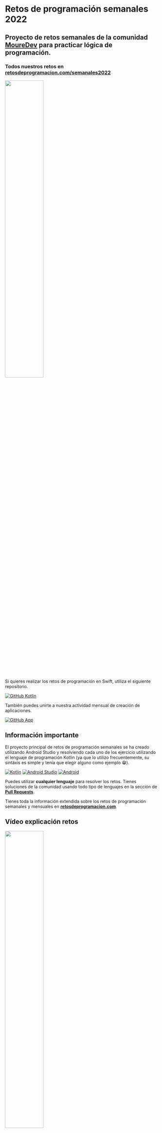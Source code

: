 # Retos de programación semanales 2022
## Proyecto de retos semanales de la comunidad **[MoureDev](https://moure.dev)** para practicar lógica de programación.
### Todos nuestros retos en **[retosdeprogramacion.com/semanales2022](https://retosdeprogramacion.com/semanales2022)**

<a href="https://youtu.be/8HuQXzJl_1I"><img src="http://i3.ytimg.com/vi/8HuQXzJl_1I/maxresdefault.jpg" style="height: 50%; width:50%;"/></a>

Si quieres realizar los retos de programación en Swift, utiliza el siguiente repositorio.

[![GitHub Kotlin](https://img.shields.io/github/stars/mouredev/Weekly-Challenge-2022-Swift?label=Repositorio%20retos%20Semanales%20en%20Swift&style=social)](https://github.com/mouredev/Weekly-Challenge-2022-Kotlin)

También puedes unirte a nuestra actividad mensual de creación de aplicaciones.

[![GitHub App](https://img.shields.io/github/stars/mouredev/Monthly-App-Challenge-2022?label=Repositorio%20retos%20Mensuales&style=social)](https://github.com/mouredev/Weekly-Challenge-2022-Kotlin)

## Información importante

El proyecto principal de retos de programación semanales se ha creado utilizando Android Studio y resolviendo cada uno de los ejercicio utilizando el lenguaje de programación Kotlin (ya que lo utilizo frecuentemente, su sintáxis es simple y tenía que elegir alguno como ejemplo 😁). 

[![Kotlin](https://img.shields.io/badge/Kotlin-1.5-purple?longCache=true&style=popout-square)](https://kotlinlang.org)
[![Android Studio](https://img.shields.io/badge/Android_Studio-4.2-blue.svg?longCache=true&style=popout-square)](https://developer.android.com/studio)
[![Android](https://img.shields.io/badge/Android-6-green.svg?longCache=true&style=popout-square)](https://www.android.com)

Puedes utilizar **cualquier lenguaje** para resolver los retos. Tienes soluciones de la comunidad usando todo tipo de lenguajes en la sección de **[Pull Requests](https://github.com/mouredev/Weekly-Challenge-2022-Kotlin/pulls)**.

Tienes toda la información extendida sobre los retos de programación semanales y mensuales en **[retosdeprogramacion.com](https://retosdeprogramacion.com/)**.

## Vídeo explicación retos

<a href="https://youtu.be/14v4IINunvY"><img src="http://i3.ytimg.com/vi/14v4IINunvY/maxresdefault.jpg" style="height: 50%; width:50%;"/></a>

## Listado de retos

### [Aquí](https://github.com/mouredev/Weekly-Challenge-2022-Kotlin/tree/main/app/src/main/java/com/mouredev/weeklychallenge2022) tienes un fichero con el enunciado y el código para cada reto

* **#0** - 27/12/21 - [`EL FAMOSO "FIZZ BUZZ"`](https://github.com/mouredev/Weekly-Challenge-2022-Kotlin/blob/main/app/src/main/java/com/mouredev/weeklychallenge2022/Challenge0.kt)
* **#1** - 03/01/22 - [`¿ES UN ANAGRAMA?`](https://github.com/mouredev/Weekly-Challenge-2022-Kotlin/blob/main/app/src/main/java/com/mouredev/weeklychallenge2022/Challenge1.kt)
* **#2** - 10/01/22 - [`LA SUCESIÓN DE FIBONACCI`](https://github.com/mouredev/Weekly-Challenge-2022-Kotlin/blob/main/app/src/main/java/com/mouredev/weeklychallenge2022/Challenge2.kt)
* **#3** - 17/01/22 - [`¿ES UN NÚMERO PRIMO?`](https://github.com/mouredev/Weekly-Challenge-2022-Kotlin/blob/main/app/src/main/java/com/mouredev/weeklychallenge2022/Challenge3.kt)
* **#4** - 24/01/22 - [`ÁREA DE UN POLÍGONO`](https://github.com/mouredev/Weekly-Challenge-2022-Kotlin/blob/main/app/src/main/java/com/mouredev/weeklychallenge2022/Challenge4.kt)
* **#5** - 01/02/22 - [`ASPECT RATIO DE UNA IMAGEN`](https://github.com/mouredev/Weekly-Challenge-2022-Kotlin/blob/main/app/src/main/java/com/mouredev/weeklychallenge2022/Challenge5.kt)
* **#6** - 07/02/22 - [`INVIRTIENDO CADENAS`](https://github.com/mouredev/Weekly-Challenge-2022-Kotlin/blob/main/app/src/main/java/com/mouredev/weeklychallenge2022/Challenge6.kt)
* **#7** - 14/02/22 - [`CONTANDO PALABRAS`](https://github.com/mouredev/Weekly-Challenge-2022-Kotlin/blob/main/app/src/main/java/com/mouredev/weeklychallenge2022/Challenge7.kt)
* **#8** - 18/02/22 - [`DECIMAL A BINARIO`](https://github.com/mouredev/Weekly-Challenge-2022-Kotlin/blob/main/app/src/main/java/com/mouredev/weeklychallenge2022/Challenge8.kt)
* **#9** - 02/03/22 - [`CÓDIGO MORSE`](https://github.com/mouredev/Weekly-Challenge-2022-Kotlin/blob/main/app/src/main/java/com/mouredev/weeklychallenge2022/Challenge9.kt)
* **#10** - 07/03/22 - [`EXPRESIONES EQUILIBRADAS`](https://github.com/mouredev/Weekly-Challenge-2022-Kotlin/blob/main/app/src/main/java/com/mouredev/weeklychallenge2022/Challenge10.kt)
* **#11** - 14/03/22 - [`ELIMINANDO CARACTERES`](https://github.com/mouredev/Weekly-Challenge-2022-Kotlin/blob/main/app/src/main/java/com/mouredev/weeklychallenge2022/Challenge11.kt)
* **#12** - 21/03/22 - [`¿ES UN PALÍNDROMO?`](https://github.com/mouredev/Weekly-Challenge-2022-Kotlin/blob/main/app/src/main/java/com/mouredev/weeklychallenge2022/Challenge12.kt)
* **#13** - 28/03/22 - [`FACTORIAL RECURSIVO`](https://github.com/mouredev/Weekly-Challenge-2022-Kotlin/blob/main/app/src/main/java/com/mouredev/weeklychallenge2022/Challenge13.kt)
* **#14** - 04/04/22 - [`¿ES UN NÚMERO DE ARMSTRONG?`](https://github.com/mouredev/Weekly-Challenge-2022-Kotlin/blob/main/app/src/main/java/com/mouredev/weeklychallenge2022/Challenge14.kt)
* **#15** - 11/04/22 - [`¿CUÁNTOS DÍAS?`](https://github.com/mouredev/Weekly-Challenge-2022-Kotlin/blob/main/app/src/main/java/com/mouredev/weeklychallenge2022/Challenge15.kt)
* **#16** - 18/04/22 - [`EN MAYÚSCULA`](https://github.com/mouredev/Weekly-Challenge-2022-Kotlin/blob/main/app/src/main/java/com/mouredev/weeklychallenge2022/Challenge16.kt)
* **#17** - 25/04/22 - [`LA CARRERA DE OBSTÁCULOS`](https://github.com/mouredev/Weekly-Challenge-2022-Kotlin/blob/main/app/src/main/java/com/mouredev/weeklychallenge2022/Challenge17.kt)
* **#18** - 02/05/22 - [`TRES EN RAYA`](https://github.com/mouredev/Weekly-Challenge-2022-Kotlin/blob/main/app/src/main/java/com/mouredev/weeklychallenge2022/Challenge18.kt)
* **#19** - 09/05/22 - [`CONVERSOR TIEMPO`](https://github.com/mouredev/Weekly-Challenge-2022-Kotlin/blob/main/app/src/main/java/com/mouredev/weeklychallenge2022/Challenge19.kt)
* **#20** - 16/05/22 - [`PARANDO EL TIEMPO`](https://github.com/mouredev/Weekly-Challenge-2022-Kotlin/blob/main/app/src/main/java/com/mouredev/weeklychallenge2022/Challenge20.kt)
* **#21** - 23/05/22 - [`CALCULADORA .TXT` ](https://github.com/mouredev/Weekly-Challenge-2022-Kotlin/blob/main/app/src/main/java/com/mouredev/weeklychallenge2022/Challenge21.kt)
* **#22** - 01/06/22 - [`CONJUNTOS` ](https://github.com/mouredev/Weekly-Challenge-2022-Kotlin/blob/main/app/src/main/java/com/mouredev/weeklychallenge2022/Challenge22.kt)
* **#23** - 07/06/22 - [`MÁXIMO COMÚN DIVISOR Y MÍNIMO COMÚN MÚLTIPLO`](https://github.com/mouredev/Weekly-Challenge-2022-Kotlin/blob/main/app/src/main/java/com/mouredev/weeklychallenge2022/Challenge23.kt) 
* **#24** - 13/06/22 - [`ITERATION MASTER` ](https://github.com/mouredev/Weekly-Challenge-2022-Kotlin/blob/main/app/src/main/java/com/mouredev/weeklychallenge2022/Challenge24.kt)
* **#25** - 20/06/22 - [`PIEDRA, PAPEL, TIJERA` ](https://github.com/mouredev/Weekly-Challenge-2022-Kotlin/blob/main/app/src/main/java/com/mouredev/weeklychallenge2022/Challenge25.kt)
* **#26** - 27/06/22 - [`CUADRADO Y TRIÁNGULO 2D` ](https://github.com/mouredev/Weekly-Challenge-2022-Kotlin/blob/main/app/src/main/java/com/mouredev/weeklychallenge2022/Challenge26.kt)
* **#27** - 07/07/22 - [`VECTORES ORTOGONALES`](https://github.com/mouredev/Weekly-Challenge-2022-Kotlin/blob/main/app/src/main/java/com/mouredev/weeklychallenge2022/Challenge27.kt)
* **#28** - 11/07/22 - [`MÁQUINA EXPENDEDORA`](https://github.com/mouredev/Weekly-Challenge-2022-Kotlin/blob/main/app/src/main/java/com/mouredev/weeklychallenge2022/Challenge28.kt)
* **#29** - 18/07/22 - [`ORDENA LA LISTA`](https://github.com/mouredev/Weekly-Challenge-2022-Kotlin/blob/main/app/src/main/java/com/mouredev/weeklychallenge2022/Challenge29.kt)
* **#30** - 26/07/22 - [`MARCO DE PALABRAS`](https://github.com/mouredev/Weekly-Challenge-2022-Kotlin/blob/main/app/src/main/java/com/mouredev/weeklychallenge2022/Challenge30.kt)
* **#31** - 01/08/22 - [`AÑOS BISIESTOS`](https://github.com/mouredev/Weekly-Challenge-2022-Kotlin/blob/main/app/src/main/java/com/mouredev/weeklychallenge2022/Challenge31.kt)
* **#32** - 08/08/22 - [`EL SEGUNDO`](https://github.com/mouredev/Weekly-Challenge-2022-Kotlin/blob/main/app/src/main/java/com/mouredev/weeklychallenge2022/Challenge32.kt)
* **#33** - 15/08/22 - [`CICLO SEXAGENARIO CHINO`](https://github.com/mouredev/Weekly-Challenge-2022-Kotlin/blob/main/app/src/main/java/com/mouredev/weeklychallenge2022/Challenge33.kt)
* **#34** - 22/08/22 - [`LOS NÚMEROS PERDIDOS`](https://github.com/mouredev/Weekly-Challenge-2022-Kotlin/blob/main/app/src/main/java/com/mouredev/weeklychallenge2022/Challenge34.kt)
* **#35** - 29/08/22 - `Publicación nuevo reto...`

<a href="https://youtu.be/ydH_B5KuqGs"><img src="http://i3.ytimg.com/vi/ydH_B5KuqGs/maxresdefault.jpg" style="height: 50%; width:50%;"/></a>

*Corrección retos del 0 al 4 en vídeo*

<a href="https://youtu.be/Y_Gej0lbfD0"><img src="http://i3.ytimg.com/vi/Y_Gej0lbfD0/maxresdefault.jpg" style="height: 50%; width:50%;"/></a>

*Corrección retos del 5 al 10 en vídeo*

<a href="https://youtu.be/YPdhP60Tt08"><img src="http://i3.ytimg.com/vi/YPdhP60Tt08/maxresdefault.jpg" style="height: 50%; width:50%;"/></a>

*Corección retos del 11 al 20 en vídeo*

### ¿Cómo puedo participar?

**Puedes hacer libremente un fork del proyecto y trabajar con Git para ir sincronizando las actualizaciones del proyecto.**

* Cada lunes se publicará un nuevo reto de código.
* Cada reto será un nuevo fichero dentro de `app/src/main/java/com/mouredev/weeklychallenge2022` donde se indicará la fecha, el enunciado y la información necesaria para llevarlo a cabo.
* Se comunicará en el canal `#🔁reto-semanal` de [Discord](https://mouredev.com/discord), en directo desde [Twitch](https://twitch.tv/mouredev) y se subirá el enunciado al [repositorio](https://github.com/mouredev/Weekly-Challenge-2022-Kotlin).
* Dispondrás de una semana para resolverlo, preguntar tus dudas, debatir y aportar ayuda en el canal de Discord.
* El lunes siguiente se subirá la resolución al repositorio, se comentará en directo desde Twitch (utilizando alguna solución de entre los asistentes o que se haya realizado una pull request al proyecto) y se añadirá el nuevo reto semanal.
* Comenzará de nuevo el proceso.

	*Si no dispones de un editor de código como Android Studio, puedes usar un playground online ([https://play.kotlinlang.org/](https://play.kotlinlang.org/)) para probar tu código.*
	
	*Si utilizas un editor como Android Studio o semejante, puedes ejecutar el código creando un bloque `fun main() { }` y pulsando el símbolo "play ►" en el lateral.*
	
	> 	fun main() {
	>     
	> 	}

Si quieres unirte a nuestra comunidad de desarrollo, aprender programación de Apps, mejorar tus habilidades y ayudar a la continuidad del proyecto, puedes encontrarnos en:

[![Twitch](https://img.shields.io/badge/Twitch-Retos_en_directo-9146FF?style=for-the-badge&logo=twitch&logoColor=white&labelColor=101010)](https://twitch.tv/mouredev)
[![Discord](https://img.shields.io/badge/Discord-Canal_de_chat_para_retos-5865F2?style=for-the-badge&logo=discord&logoColor=white&labelColor=101010)](https://mouredev.com/discord)
[![Link](https://img.shields.io/badge/Links_de_interés-moure.dev-39E09B?style=for-the-badge&logo=Linktree&logoColor=white&labelColor=101010)](https://mouredev.com)

### Cómo trabajar con Git y GitHub de forma colaborativa

Deberás realizar flujos de actualización, sincronización y `pull request` desde tu `fork` del proyecto hacia el principal (habitualmente nombrado como `upstream/main`).
Todo esto se puede hacer desde línea de comandos, pero si prefieres puedes usar clientes gráficos como [GitHub Desktop](https://desktop.github.com/) (muy simple) o [GitKraken](https://www.gitkraken.com/invite/cZWhJq1v) (más avanzado y potente).

* Desde tu repo en la propia web de GitHub podrás realizar muchas acciones.
* Si te resulta más fácil, puedes crear una `branch`(rama) para resolver cada reto y así simplificar la `pull request`. También puedes ignorar ciertos ficheros.
* Resuelve el ejercicio y realiza `commit` y `push` del mismo a tu proyecto.
* Desde GitHub, una vez hecho el `fork` verás opciones como "Contribute" o "Fetch upstream":
	* `Contribute` permite abrir una `pull request`(deberás seleccionar el mío como repositorio base contra el que comparar tu proyecto). Así yo podré ver los ficheros modificados de tu proyecto con la solución a los retos. Intenta que el título de la `pull request` siga esta convención: **"Solución Reto #[número del reto] [Lenguaje]" (Solución Reto #0 Kotlin)**. 
	* `Fetch upstream` permite sincronizar tu proyecto con el original en caso de que se haya actualizado.
* Para sincronizar tu proyecto con el original y mantenerlo actualizado también puedes hacer un `merge commit`, `squash merge` o `rebase`(ten en cuenta que cada uno se comporta de una manera, conservando o no tus propios cambios).
* Una vez se publique el nuevo reto, la solución del anterior, y comente las soluciones, cerraré las pasadas `pull request` para dejar paso a las que se hagan para el nuevo reto.

## ![https://mouredev.com](https://raw.githubusercontent.com/mouredev/mouredev/master/mouredev_emote.png) Hola, mi nombre es Brais Moure.
### Freelance full-stack iOS & Android engineer

[![YouTube Channel Subscribers](https://img.shields.io/youtube/channel/subscribers/UCxPD7bsocoAMq8Dj18kmGyQ?style=social)](https://youtube.com/mouredevapps?sub_confirmation=1)
[![Twitch Status](https://img.shields.io/twitch/status/mouredev?style=social)](https://twitch.com/mouredev)
[![Discord](https://img.shields.io/discord/729672926432985098?style=social&label=Discord&logo=discord)](https://mouredev.com/discord)
[![Twitter Follow](https://img.shields.io/twitter/follow/mouredev?style=social)](https://twitter.com/mouredev)
![GitHub Followers](https://img.shields.io/github/followers/mouredev?style=social)

Soy ingeniero de software desde hace más de 12 años. Desde hace 4 años combino mi trabajo desarrollando Apps con creación de contenido formativo sobre programación y tecnología en diferentes redes sociales como **[@mouredev](https://moure.dev)**.

### En mi perfil de GitHub tienes más información

[![Web](https://img.shields.io/badge/GitHub-MoureDev-14a1f0?style=for-the-badge&logo=github&logoColor=white&labelColor=101010)](https://github.com/mouredev)